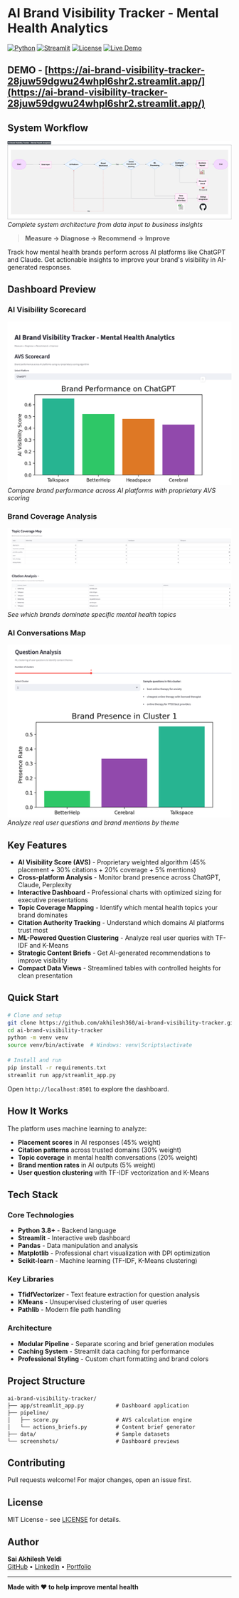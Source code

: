 # AI Brand Visibility Tracker - Mental Health Analytics

[![Python](https://img.shields.io/badge/Python-3.8+-blue.svg)](https://www.python.org/downloads/)
[![Streamlit](https://img.shields.io/badge/Streamlit-1.28+-red.svg)](https://streamlit.io/)
[![License](https://img.shields.io/badge/License-MIT-green.svg)](LICENSE)
[![Live Demo](https://img.shields.io/badge/Live%20Demo-Streamlit-FF4B4B.svg)](https://ai-brand-visibility-tracker-28juw59dgwu24whpl6shr2.streamlit.app/)


## DEMO - **[https://ai-brand-visibility-tracker-28juw59dgwu24whpl6shr2.streamlit.app/](https://ai-brand-visibility-tracker-28juw59dgwu24whpl6shr2.streamlit.app/)**
## System Workflow

![AI Brand Visibility Tracker Workflow](images/workflow-diagram.png)
*Complete system architecture from data input to business insights*


> **Measure → Diagnose → Recommend → Improve**

Track how mental health brands perform across AI platforms like ChatGPT and Claude. Get actionable insights to improve your brand's visibility in AI-generated responses.

## Dashboard Preview

### AI Visibility Scorecard
![Visibility Scorecard](screenshots/visibility-scorecard.png)
*Compare brand performance across AI platforms with proprietary AVS scoring*

### Brand Coverage Analysis  
![Brand Coverage](screenshots/brand-coverage.png)
*See which brands dominate specific mental health topics*

### AI Conversations Map
![Conversations Map](screenshots/conversations-map.png)
*Analyze real user questions and brand mentions by theme*

## Key Features

- **AI Visibility Score (AVS)** - Proprietary weighted algorithm (45% placement + 30% citations + 20% coverage + 5% mentions)
- **Cross-platform Analysis** - Monitor brand presence across ChatGPT, Claude, Perplexity
- **Interactive Dashboard** - Professional charts with optimized sizing for executive presentations
- **Topic Coverage Mapping** - Identify which mental health topics your brand dominates
- **Citation Authority Tracking** - Understand which domains AI platforms trust most
- **ML-Powered Question Clustering** - Analyze real user queries with TF-IDF and K-Means
- **Strategic Content Briefs** - Get AI-generated recommendations to improve visibility
- **Compact Data Views** - Streamlined tables with controlled heights for clean presentation

## Quick Start

```bash
# Clone and setup
git clone https://github.com/akhilesh360/ai-brand-visibility-tracker.git
cd ai-brand-visibility-tracker
python -m venv venv
source venv/bin/activate  # Windows: venv\Scripts\activate

# Install and run
pip install -r requirements.txt
streamlit run app/streamlit_app.py
```

Open `http://localhost:8501` to explore the dashboard.

## How It Works

The platform uses machine learning to analyze:
- **Placement scores** in AI responses (45% weight)
- **Citation patterns** across trusted domains (30% weight)
- **Topic coverage** in mental health conversations (20% weight)
- **Brand mention rates** in AI outputs (5% weight)
- **User question clustering** with TF-IDF vectorization and K-Means

## Tech Stack

### Core Technologies
- **Python 3.8+** - Backend language
- **Streamlit** - Interactive web dashboard
- **Pandas** - Data manipulation and analysis
- **Matplotlib** - Professional chart visualization with DPI optimization
- **Scikit-learn** - Machine learning (TF-IDF, K-Means clustering)

### Key Libraries
- **TfidfVectorizer** - Text feature extraction for question analysis
- **KMeans** - Unsupervised clustering of user queries
- **Pathlib** - Modern file path handling

### Architecture
- **Modular Pipeline** - Separate scoring and brief generation modules
- **Caching System** - Streamlit data caching for performance
- **Professional Styling** - Custom chart formatting and brand colors

## Project Structure

```
ai-brand-visibility-tracker/
├── app/streamlit_app.py          # Dashboard application
├── pipeline/
│   ├── score.py                  # AVS calculation engine
│   └── actions_briefs.py         # Content brief generator
├── data/                         # Sample datasets
└── screenshots/                  # Dashboard previews
```

## Contributing

Pull requests welcome! For major changes, open an issue first.

## License

MIT License - see [LICENSE](LICENSE) for details.

## Author

**Sai Akhilesh Veldi**  
[GitHub](https://github.com/akhilesh360) • [LinkedIn](https://www.linkedin.com/in/saiakhileshveldi/) • [Portfolio]([https://www.linkedin.com/in/saiakhileshveldi/](https://akhilesh360.github.io/SAIPORTFOLIO/)) 

---

**Made with ❤️ to help improve mental health**

